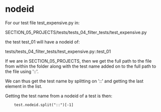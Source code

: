 # nodeid

For our test file test_expensive.py in:

SECTION_05_PROJECTS/tests/tests_04_filter_tests/test_expensive.py

the test test_01 will have a nodeid of:

tests/tests_04_filter_tests/test_expensive.py::test_01

If we are in SECTION_05_PROJECTS, then we get the full path to the file from within the folder along with the test name added on to the full path to the file using '::'.

We can thus get the test name by splitting on '::' and getting the last element in the list.

Getting the test name from a nodeid of a test is then:

        test.nodeid.split("::")[-1]


